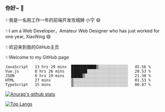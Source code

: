 ### 你好~  👋

✨我是一名刚工作一年的前端开发攻城狮 小宁 😄

✨I am a Web Developer，Amateur Web Designer who has just worked for one year, XiaoNing 😄

✨欢迎来到我的GitHub主页

✨Welcome to my GitHub page
<!--
**7148505/7148505** is a ✨ _special_ ✨ repository because its `README.md` (this file) appears on your GitHub profile.

Here are some ideas to get you started:

- 🔭 I’m currently working on ...
- 🌱 I’m currently learning ...
- 👯 I’m looking to collaborate on ...
- 🤔 I’m looking for help with ...
- 💬 Ask me about ...
- 📫 How to reach me: ...
- 😄 Pronouns: ...
- ⚡ Fun fact: ...
-->

<!--START_SECTION:waka-->
```text
JavaScript   13 hrs 29 mins  ███████████▒░░░░░░░░░░░░░   45.56 % 
Vue.js       8 hrs 26 mins   ███████░░░░░░░░░░░░░░░░░░   28.53 % 
JSON         6 hrs 19 mins   █████▒░░░░░░░░░░░░░░░░░░░   21.38 % 
HTML         27 mins         ▒░░░░░░░░░░░░░░░░░░░░░░░░   01.53 % 
TypeScript   15 mins         ▒░░░░░░░░░░░░░░░░░░░░░░░░   00.87 % 
```
<!--END_SECTION:waka-->

[![Anurag's github stats](https://github-readme-stats.vercel.app/api?username=littleCareless)](https://github.com/anuraghazra/github-readme-stats)

[![Top Langs](https://github-readme-stats.vercel.app/api/top-langs/?username=littleCareless&layout=compact)](https://github.com/anuraghazra/github-readme-stats)
